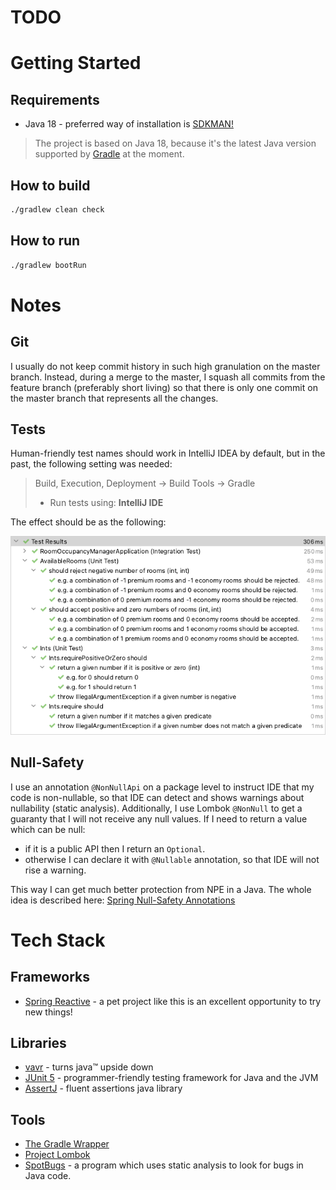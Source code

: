 # TODO

# Getting Started

## Requirements

* Java 18 - preferred way of installation is [SDKMAN!](https://sdkman.io/)

>The project is based on Java 18, because it's the latest Java version supported by
[Gradle](https://docs.gradle.org/current/userguide/compatibility.html) at the moment.

## How to build
```bash
./gradlew clean check
```

## How to run
```bash
./gradlew bootRun
```

# Notes

## Git

I usually do not keep commit history in such high granulation on the master branch. Instead, during a merge to the master,
I squash all commits from the feature branch (preferably short living) so that there is only one commit on the master branch
that represents all the changes.

## Tests

Human-friendly test names should work in IntelliJ IDEA by default, but in the past, the following setting was needed:
> Build, Execution, Deployment -> Build Tools -> Gradle
> * Run tests using: **IntelliJ IDE**

The effect should be as the following:

![Human readable displayed test names](docs/images/human_readable_displayed_test_names.png)

## Null-Safety

I use an annotation `@NonNullApi` on a package level to instruct IDE that my code is non-nullable,
so that IDE can detect and shows warnings about nullability (static analysis). Additionally, I use Lombok `@NonNull`
to get a guaranty that I will not receive any null values. If I need to return a value which can be null:

* if it is a public API then I return an `Optional`.
* otherwise I can declare it with `@Nullable` annotation, so that IDE will not rise a warning.

This way I can get much better protection from NPE in a Java. The whole idea is described here:
[Spring Null-Safety Annotations](https://www.baeldung.com/spring-null-safety-annotations)

# Tech Stack

## Frameworks

* [Spring Reactive](https://spring.io/reactive) - a pet project like this is an excellent opportunity to try new things!  

## Libraries

* [vavr](https://www.vavr.io/) - turns java™ upside down
* [JUnit 5](https://junit.org/junit5/) - programmer-friendly testing framework for Java and the JVM
* [AssertJ](https://assertj.github.io/doc/) - fluent assertions java library

## Tools

* [The Gradle Wrapper](https://docs.gradle.org/current/userguide/gradle_wrapper.html)
* [Project Lombok](https://projectlombok.org/)
* [SpotBugs](https://spotbugs.github.io/) - a program which uses static analysis to look for bugs in Java code.
